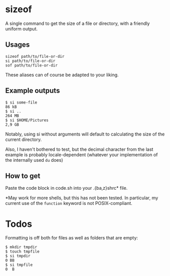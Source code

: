 # sizeof
A single command to get the size of a file or directory, with a friendly uniform output.


## Usages

```
sizeof path/to/file-or-dir
si path/to/file-or-dir
sof path/to/file-or-dir
```

These aliases can of course be adapted to your liking.

## Example outputs

```
$ si some-file
86 kB
$ si ..
264 MB
$ si $HOME/Pictures
2,9 GB
```

Notably, using si without arguments will default to calculating the size of the current directory.

Also, I haven't bothered to test, but the decimal character from the last example is probably locale-dependent (whatever your implementation of the internally used `du` does)

## How to get
Paste the code block in code.sh into your .\{ba,z\}shrc* file.

*May work for more shells, but this has not been tested. 
In particular, my current use of the `function` keyword is not POSIX-compliant.

# Todos

Formatting is off both for files as well as folders that are empty:

```
$ mkdir tmpdir
$ touch tmpfile
$ si tmpdir 
0 BB
$ si tmpfile
0  B
```
